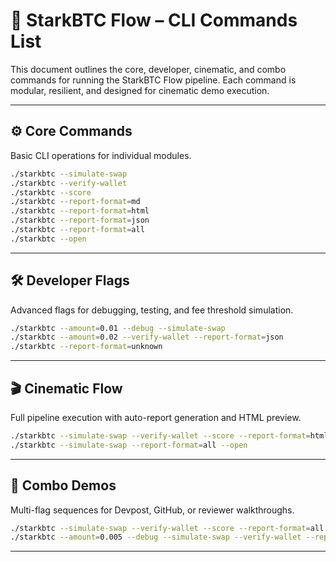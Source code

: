 # 🧮 StarkBTC Flow – CLI Commands List

This document outlines the core, developer, cinematic, and combo commands for running the StarkBTC Flow pipeline. Each command is modular, resilient, and designed for cinematic demo execution.

---

## ⚙️ Core Commands

Basic CLI operations for individual modules.

```bash
./starkbtc --simulate-swap
./starkbtc --verify-wallet
./starkbtc --score
./starkbtc --report-format=md
./starkbtc --report-format=html
./starkbtc --report-format=json
./starkbtc --report-format=all
./starkbtc --open
```

---

## 🛠️ Developer Flags

Advanced flags for debugging, testing, and fee threshold simulation.

```bash
./starkbtc --amount=0.01 --debug --simulate-swap
./starkbtc --amount=0.02 --verify-wallet --report-format=json
./starkbtc --report-format=unknown
```

---

## 🎬 Cinematic Flow

Full pipeline execution with auto-report generation and HTML preview.

```bash
./starkbtc --simulate-swap --verify-wallet --score --report-format=html --open
./starkbtc --simulate-swap --report-format=all --open
```

---

## 🧪 Combo Demos

Multi-flag sequences for Devpost, GitHub, or reviewer walkthroughs.

```bash
./starkbtc --simulate-swap --verify-wallet --score --report-format=all --open
./starkbtc --amount=0.005 --debug --simulate-swap --verify-wallet --report-format=html
```

---




